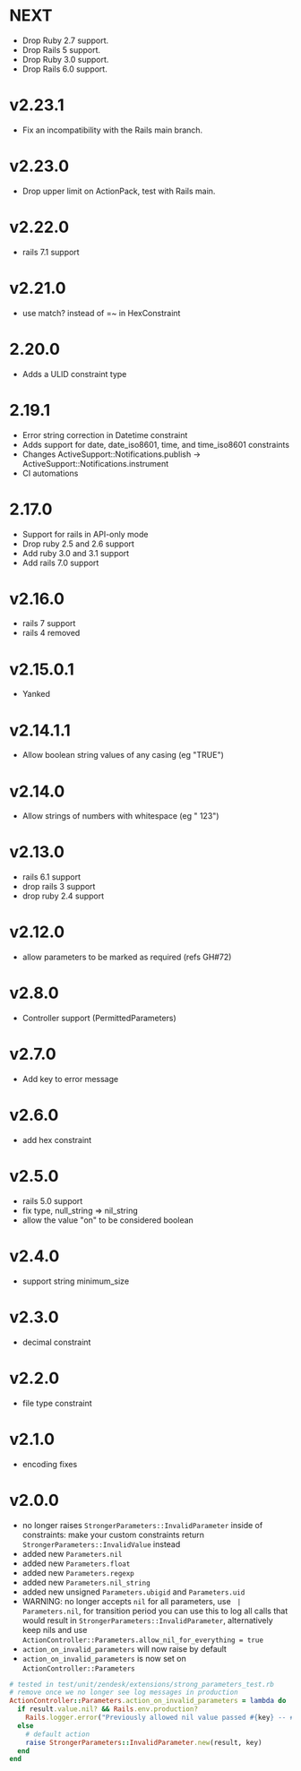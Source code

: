 # NEXT
- Drop Ruby 2.7 support.
- Drop Rails 5 support.
- Drop Ruby 3.0 support.
- Drop Rails 6.0 support.

# v2.23.1
- Fix an incompatibility with the Rails main branch.

# v2.23.0
- Drop upper limit on ActionPack, test with Rails main.

# v2.22.0
- rails 7.1 support

# v2.21.0
- use match? instead of =~ in HexConstraint

# 2.20.0
- Adds a ULID constraint type

# 2.19.1
- Error string correction in Datetime constraint
- Adds support for date, date_iso8601, time, and time_iso8601 constraints
- Changes ActiveSupport::Notifications.publish -> ActiveSupport::Notifications.instrument
- CI automations

# 2.17.0
- Support for rails in API-only mode
- Drop ruby 2.5 and 2.6 support
- Add ruby 3.0 and 3.1 support
- Add rails 7.0 support

# v2.16.0
- rails 7 support
- rails 4 removed

# v2.15.0.1
- Yanked

# v2.14.1.1
- Allow boolean string values of any casing (eg "TRUE")

# v2.14.0
- Allow strings of numbers with whitespace (eg " 123")

# v2.13.0
- rails 6.1 support
- drop rails 3 support
- drop ruby 2.4 support

# v2.12.0
- allow parameters to be marked as required (refs GH#72)

# v2.8.0
- Controller support (PermittedParameters)

# v2.7.0
- Add key to error message

# v2.6.0
 - add hex constraint

# v2.5.0
 - rails 5.0 support
 - fix type, null_string => nil_string
 - allow the value "on" to be considered boolean

# v2.4.0
 - support string minimum_size

# v2.3.0
 - decimal constraint

# v2.2.0
 - file type constraint

# v2.1.0
 - encoding fixes

# v2.0.0
 - no longer raises `StrongerParameters::InvalidParameter` inside of constraints: make your custom constraints return `StrongerParameters::InvalidValue` instead
 - added new `Parameters.nil`
 - added new `Parameters.float`
 - added new `Parameters.regexp`
 - added new `Parameters.nil_string`
 - added new unsigned `Parameters.ubigid` and `Parameters.uid`
 - WARNING: no longer accepts `nil` for all parameters, use ` | Parameters.nil`, for transition period you can use this to log all calls that would result in `StrongerParameters::InvalidParameter`, alternatively keep nils and use `ActionController::Parameters.allow_nil_for_everything = true`
 - `action_on_invalid_parameters` will now raise by default
 - `action_on_invalid_parameters` is now set on `ActionController::Parameters`

```Ruby
# tested in test/unit/zendesk/extensions/strong_parameters_test.rb
# remove once we no longer see log messages in production
ActionController::Parameters.action_on_invalid_parameters = lambda do |result, key|
  if result.value.nil? && Rails.env.production?
    Rails.logger.error("Previously allowed nil value passed #{key} -- #{result.message}")
  else
    # default action
    raise StrongerParameters::InvalidParameter.new(result, key)
  end
end
```

